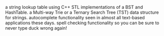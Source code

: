a string lookup table using C++ STL implementations of a BST and HashTable.
a Multi-way Trie or a Ternary Search Tree (TST) data structure for strings.
autocomplete functionality seen in almost all text-based applications these days.
spell checking functionality so you can be sure to never type duck wrong again!

